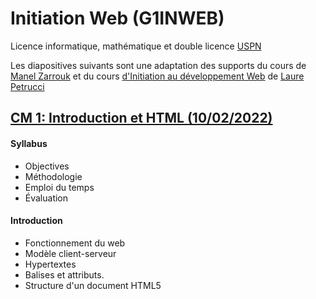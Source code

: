 # Initiation Web (G1INWEB)

Licence informatique, mathématique et double licence
[USPN](https://www.univ-paris13.fr/)

Les diapositives suivants sont une adaptation  des
supports du cours de [Manel
Zarrouk](https://lipn.univ-paris13.fr/membre-2)
et du cours [d'Initiation au développement Web](https://lipn.univ-paris13.fr/~petrucci/M1106/
) de [Laure Petrucci](https://lipn.univ-paris13.fr/~petrucci/)




## [CM 1: Introduction et HTML (10/02/2022)](./01-intro)
#### Syllabus
* Objectives
* Méthodologie
* Emploi du temps 
* Évaluation 
#### Introduction 
 * Fonctionnement du web
 * Modèle client-serveur 
 * Hypertextes
 * Balises et attributs.
 * Structure d'un document HTML5
